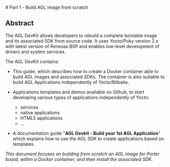 # Part 1 - Build AGL image from scratch

## Abstract

The AGL DevKit allows developers to rebuild a complete bootable image
and its associated SDK from source code. It uses Yocto/Poky version 2.x
with latest version of Renesas BSP and enables low-level development of
drivers and system services.

The AGL DevKit contains:
- This guide, which describes how to create a Docker container able to
  build AGL images and associated SDKs. The container is also suitable
  to build AGL Applications independently of Yocto/Bitbake.
- Applications templates and demos available on Github, to start
  developing various types of applications independently of Yocto:
  - services
  - native applications
  - HTML5 applications
  - ...

- A documentation guide "**AGL Devkit - Build your 1st AGL
  Application**" which explains how to use the AGL SDK to create applications
  based on templates.

*This document focuses on building from scratch an AGL image for Porter
board, within a Docker container, and then install the associated SDK.*
